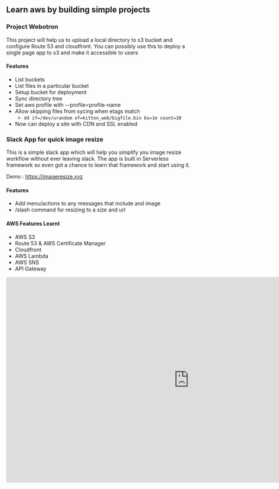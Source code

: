 ## Learn aws by building simple projects

### Project Webotron
This project will help us to upload a local directory to s3 bucket and configure Route 53 and cloudfront. You can possibly use this to deploy a single page app to s3 and make it accessible to users

#### Features

   * List buckets
   * List files in a particular bucket
   * Setup bucket for deployment
   * Sync directory tree
   * Set aws profile with --profile=profile-name
   * Allow skipping files from sycing when etags match
      * `dd if=/dev/urandom of=kitten_web/bigfile.bin bs=1m count=10`
   * Now can deploy a site with CDN and SSL enabled

### Slack App for quick image resize
This is a simple slack app which will help you simplify you image resize workflow without ever leaving slack. The app is built in Serverless framework
so even got a chance to learn that framework and start using it.

Demo : https://imageresize.xyz

#### Features

   * Add menu/actions to any messages that include and image
   * /slash command for resizing to a size and url

#### AWS Features Learnt

   * AWS S3
   * Route 53 & AWS Certificate Manager
   * Cloudfront
   * AWS Lambda
   * AWS SNS
   * API Gateway


<iframe width="980" height="551" src="https://www.youtube.com/embed/G4W4SUcvrfk" frameborder="0" allow="autoplay; encrypted-media" allowfullscreen></iframe>
